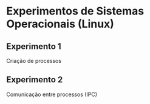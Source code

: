 # Experimentos de Sistemas Operacionais (Linux)


## Experimento 1
Criação de processos

## Experimento 2
Comunicação entre processos (IPC)
